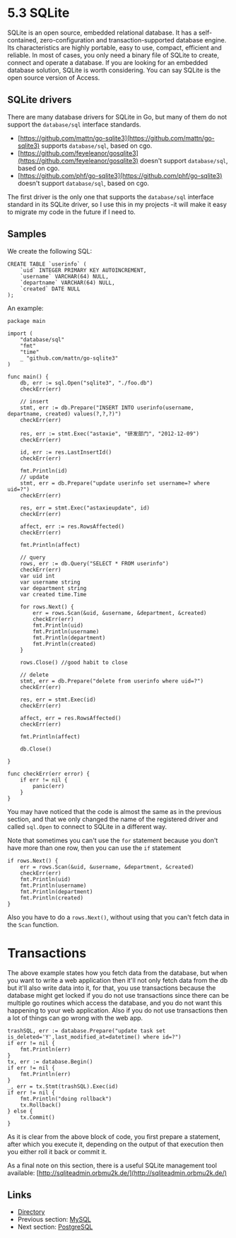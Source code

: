 # 5.3 SQLite

SQLite is an open source, embedded relational database. It has a self-contained, zero-configuration and transaction-supported database engine. Its characteristics are highly portable, easy to use, compact, efficient and reliable. In most of cases, you only need a binary file of SQLite to create, connect and operate a database. If you are looking for an embedded database solution, SQLite is worth considering. You can say SQLite is the open source version of Access.

## SQLite drivers

There are many database drivers for SQLite in Go, but many of them do not support the `database/sql` interface standards.

- [https://github.com/mattn/go-sqlite3](https://github.com/mattn/go-sqlite3) supports `database/sql`, based on cgo.
- [https://github.com/feyeleanor/gosqlite3](https://github.com/feyeleanor/gosqlite3) doesn't support `database/sql`, based on cgo.
- [https://github.com/phf/go-sqlite3](https://github.com/phf/go-sqlite3) doesn't support `database/sql`, based on cgo.

The first driver is the only one that supports the `database/sql` interface standard in its SQLite driver, so I use this in my projects -it will make it easy to migrate my code in the future if I need to.

## Samples

We create the following SQL:

	CREATE TABLE `userinfo` (
	    `uid` INTEGER PRIMARY KEY AUTOINCREMENT,
	    `username` VARCHAR(64) NULL,
	    `departname` VARCHAR(64) NULL,
	    `created` DATE NULL
	);

An example:

	package main
	
	import (
	    "database/sql"
	    "fmt"
	    "time"
	    _ "github.com/mattn/go-sqlite3"
	)
	
	func main() {
	    db, err := sql.Open("sqlite3", "./foo.db")
	    checkErr(err)
	
	    // insert
	    stmt, err := db.Prepare("INSERT INTO userinfo(username, departname, created) values(?,?,?)")
	    checkErr(err)
	
	    res, err := stmt.Exec("astaxie", "研发部门", "2012-12-09")
	    checkErr(err)
	
	    id, err := res.LastInsertId()
	    checkErr(err)
	
	    fmt.Println(id)
	    // update
	    stmt, err = db.Prepare("update userinfo set username=? where uid=?")
	    checkErr(err)
	
	    res, err = stmt.Exec("astaxieupdate", id)
	    checkErr(err)
	
	    affect, err := res.RowsAffected()
	    checkErr(err)
	
	    fmt.Println(affect)
	
	    // query
	    rows, err := db.Query("SELECT * FROM userinfo")
	    checkErr(err)
	    var uid int
	    var username string
	    var department string
	    var created time.Time
	    
	    for rows.Next() {
	        err = rows.Scan(&uid, &username, &department, &created)
	        checkErr(err)
	        fmt.Println(uid)
	        fmt.Println(username)
	        fmt.Println(department)
	        fmt.Println(created)
	    }
	    
	    rows.Close() //good habit to close
	    
	    // delete
	    stmt, err = db.Prepare("delete from userinfo where uid=?")
	    checkErr(err)
	
	    res, err = stmt.Exec(id)
	    checkErr(err)
	
	    affect, err = res.RowsAffected()
	    checkErr(err)
	
	    fmt.Println(affect)
	
	    db.Close()
	
	}
	
	func checkErr(err error) {
	    if err != nil {
	        panic(err)
	    }
	}

You may have noticed that the code is almost the same as in the previous section, and that we only changed the name of the registered driver and called `sql.Open` to connect to SQLite in a different way.

Note that sometimes you can't use the `for` statement because you don't have more than one row, then you can use the `if` statement

    if rows.Next() {
        err = rows.Scan(&uid, &username, &department, &created)
        checkErr(err)
        fmt.Println(uid)
        fmt.Println(username)
        fmt.Println(department)
        fmt.Println(created)
    }

Also you have to do a `rows.Next()`, without using that you can't fetch data in the `Scan` function.

Transactions
===============

The above example states how you fetch data from the database, but when you want to write a web application then it'll not only fetch data from the db but it'll also write data into it, for that, you use transactions because the database might get locked if you do not use transactions since there can be multiple go routines which access the database, and you do not want this happening to your web application. Also if you do not use transactions then a lot of things can go wrong with the web app.

    trashSQL, err := database.Prepare("update task set is_deleted='Y',last_modified_at=datetime() where id=?")
    if err != nil {
        fmt.Println(err)
    }
    tx, err := database.Begin()
    if err != nil {
    	fmt.Println(err)
    }
    _, err = tx.Stmt(trashSQL).Exec(id)
    if err != nil {
    	fmt.Println("doing rollback")
    	tx.Rollback()
    } else {
    	tx.Commit()
    }
    
As it is clear from the above block of code, you first prepare a statement, after which you execute it, depending on the output of that execution then you either roll it back or commit it.


As a final note on this section, there is a useful SQLite management tool available: [http://sqliteadmin.orbmu2k.de/](http://sqliteadmin.orbmu2k.de/)

## Links

- [Directory](preface.md)
- Previous section: [MySQL](05.2.md)
- Next section: [PostgreSQL](05.4.md)
